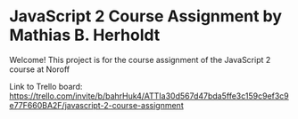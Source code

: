 # JavaScript 2 Course Assignment by Mathias B. Herholdt

Welcome! This project is for the course assignment of the JavaScript 2 course at Noroff

Link to Trello board:
https://trello.com/invite/b/bahrHuk4/ATTIa30d567d47bda5ffe3c159c9ef3c9e77F660BA2F/javascript-2-course-assignment
